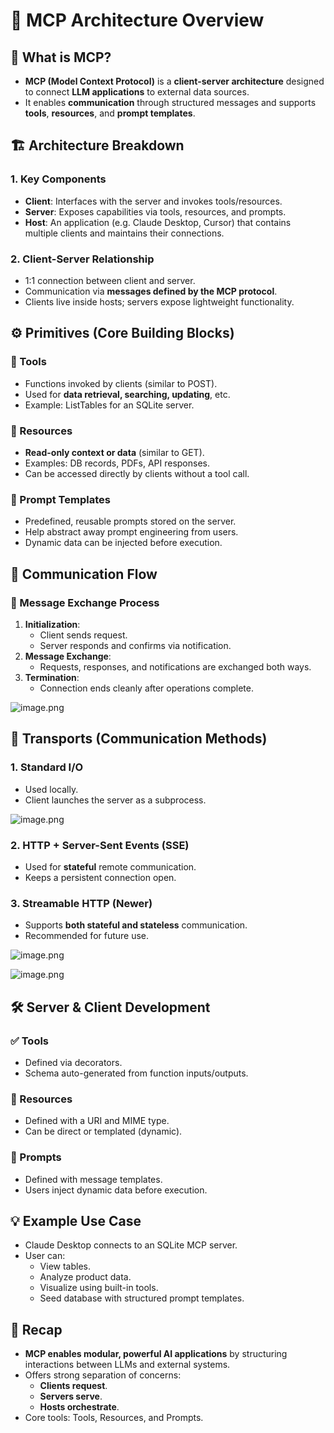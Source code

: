 # **🧠 MCP Architecture Overview**

## **📌 What is MCP?**

- **MCP (Model Context Protocol)** is a **client-server architecture** designed to connect **LLM applications** to external data sources.
- It enables **communication** through structured messages and supports **tools**, **resources**, and **prompt templates**.

## **🏗️ Architecture Breakdown**

### **1. Key Components**

- **Client**: Interfaces with the server and invokes tools/resources.
- **Server**: Exposes capabilities via tools, resources, and prompts.
- **Host**: An application (e.g. Claude Desktop, Cursor) that contains multiple clients and maintains their connections.

### **2. Client-Server Relationship**

- 1:1 connection between client and server.
- Communication via **messages defined by the MCP protocol**.
- Clients live inside hosts; servers expose lightweight functionality.

## **⚙️ Primitives (Core Building Blocks)**

### **🧰 Tools**

- Functions invoked by clients (similar to POST).
- Used for **data retrieval, searching, updating**, etc.
- Example: ListTables for an SQLite server.

### **📂 Resources**

- **Read-only context or data** (similar to GET).
- Examples: DB records, PDFs, API responses.
- Can be accessed directly by clients without a tool call.

### **🧾 Prompt Templates**

- Predefined, reusable prompts stored on the server.
- Help abstract away prompt engineering from users.
- Dynamic data can be injected before execution.

## **🔁 Communication Flow**

### **💬 Message Exchange Process**

1. **Initialization**:
   - Client sends request.
   - Server responds and confirms via notification.
2. **Message Exchange**:
   - Requests, responses, and notifications are exchanged both ways.
3. **Termination**:
   - Connection ends cleanly after operations complete.

![image.png](attachment:f44285d5-2908-42b2-9e44-a9590daf8914:image.png)

## **🚚 Transports (Communication Methods)**

### **1. Standard I/O**

- Used locally.
- Client launches the server as a subprocess.

![image.png](attachment:6f7751b1-04d0-4ef8-b4f6-a48793530302:image.png)

### **2. HTTP + Server-Sent Events (SSE)**

- Used for **stateful** remote communication.
- Keeps a persistent connection open.

### **3. Streamable HTTP (Newer)**

- Supports **both stateful and stateless** communication.
- Recommended for future use.

![image.png](attachment:55dfe768-ddc9-45f6-9461-e988b48727d5:image.png)

![image.png](attachment:81ce7a4f-87cf-4843-b9f9-525ba42c1197:image.png)

## **🛠️ Server & Client Development**

### **✅ Tools**

- Defined via decorators.
- Schema auto-generated from function inputs/outputs.

### **📘 Resources**

- Defined with a URI and MIME type.
- Can be direct or templated (dynamic).

### **💬 Prompts**

- Defined with message templates.
- Users inject dynamic data before execution.

## **💡 Example Use Case**

- Claude Desktop connects to an SQLite MCP server.
- User can:
  - View tables.
  - Analyze product data.
  - Visualize using built-in tools.
  - Seed database with structured prompt templates.

## **🔄 Recap**

- **MCP enables modular, powerful AI applications** by structuring interactions between LLMs and external systems.
- Offers strong separation of concerns:
  - **Clients request**.
  - **Servers serve**.
  - **Hosts orchestrate**.
- Core tools: Tools, Resources, and Prompts.
